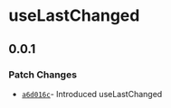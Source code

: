 # useLastChanged

## 0.0.1

### Patch Changes

- [`a6d016c`](https://github.com/changeelog/react-hooks/commit/a6d016c435129296701c0e9cfb005063d4301148)- Introduced useLastChanged
